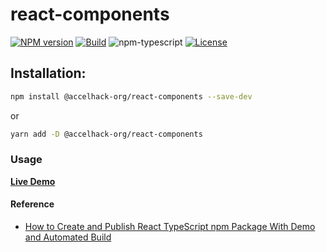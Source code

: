 # react-components
[![NPM version][npm-image]][npm-url]
[![Build][github-build]][github-build-url]
![npm-typescript]
[![License][github-license]][github-license-url]


## Installation:

```bash
npm install @accelhack-org/react-components --save-dev
```

or

```bash
yarn add -D @accelhack-org/react-components
```

### Usage

[**Live Demo**](https://accel-hack.github.io/react-components/)

#### Reference

* [How to Create and Publish React TypeScript npm Package With Demo and Automated Build](https://betterprogramming.pub/how-to-create-and-publish-react-typescript-npm-package-with-demo-and-automated-build-80c40ec28aca)

[npm-url]: https://www.npmjs.com/package/@accelhack-org/react-components
[npm-image]: https://img.shields.io/npm/v/@accelhack-org/react-components
[github-license]: https://img.shields.io/github/license/Accel-Hack/react-components
[github-license-url]: https://github.com/Accel-Hack/react-components/blob/master/LICENSE
[github-build]: https://github.com/Accel-Hack/react-components/actions/workflows/publish.yml/badge.svg
[github-build-url]: https://github.com/Accel-Hack/react-components/actions/workflows/publish.yml
[npm-typescript]: https://img.shields.io/npm/types/ah-react-components

